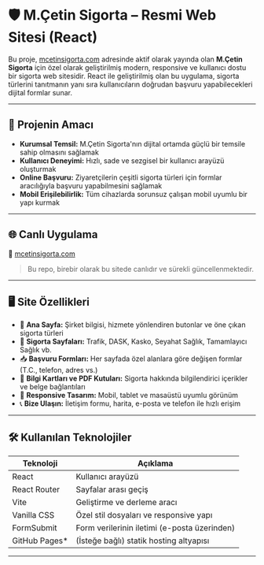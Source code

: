# 🛡️ M.Çetin Sigorta – Resmi Web Sitesi (React)

Bu proje, [mcetinsigorta.com](https://mcetinsigorta.com) adresinde aktif olarak yayında olan **M.Çetin Sigorta** için özel olarak geliştirilmiş modern, responsive ve kullanıcı dostu bir sigorta web sitesidir. React ile geliştirilmiş olan bu uygulama, sigorta türlerini tanıtmanın yanı sıra kullanıcıların doğrudan başvuru yapabilecekleri dijital formlar sunar.

---

## 🎯 Projenin Amacı

- **Kurumsal Temsil:** M.Çetin Sigorta'nın dijital ortamda güçlü bir temsile sahip olmasını sağlamak
- **Kullanıcı Deneyimi:** Hızlı, sade ve sezgisel bir kullanıcı arayüzü oluşturmak
- **Online Başvuru:** Ziyaretçilerin çeşitli sigorta türleri için formlar aracılığıyla başvuru yapabilmesini sağlamak
- **Mobil Erişilebilirlik:** Tüm cihazlarda sorunsuz çalışan mobil uyumlu bir yapı kurmak

---

## 🌐 Canlı Uygulama

🔗 [mcetinsigorta.com](https://mcetinsigorta.com)  
> Bu repo, birebir olarak bu sitede canlıdır ve sürekli güncellenmektedir.

---

## 🖥️ Site Özellikleri

- 📄 **Ana Sayfa:** Şirket bilgisi, hizmete yönlendiren butonlar ve öne çıkan sigorta türleri
- 📌 **Sigorta Sayfaları:** Trafik, DASK, Kasko, Seyahat Sağlık, Tamamlayıcı Sağlık vb.
- 📥 **Başvuru Formları:** Her sayfada özel alanlara göre değişen formlar (T.C., telefon, adres vs.)
- 📂 **Bilgi Kartları ve PDF Kutuları:** Sigorta hakkında bilgilendirici içerikler ve belge bağlantıları
- 📱 **Responsive Tasarım:** Mobil, tablet ve masaüstü uyumlu görünüm
- 📞 **Bize Ulaşın:** İletişim formu, harita, e-posta ve telefon ile hızlı erişim

---

## 🛠️ Kullanılan Teknolojiler

| Teknoloji       | Açıklama                                     |
|-----------------|----------------------------------------------|
| React           | Kullanıcı arayüzü                            |
| React Router    | Sayfalar arası geçiş                         |
| Vite            | Geliştirme ve derleme aracı                  |
| Vanilla CSS     | Özel stil dosyaları ve responsive yapı       |
| FormSubmit      | Form verilerinin iletimi (e-posta üzerinden) |
| GitHub Pages*   | (İsteğe bağlı) statik hosting altyapısı      |

---
